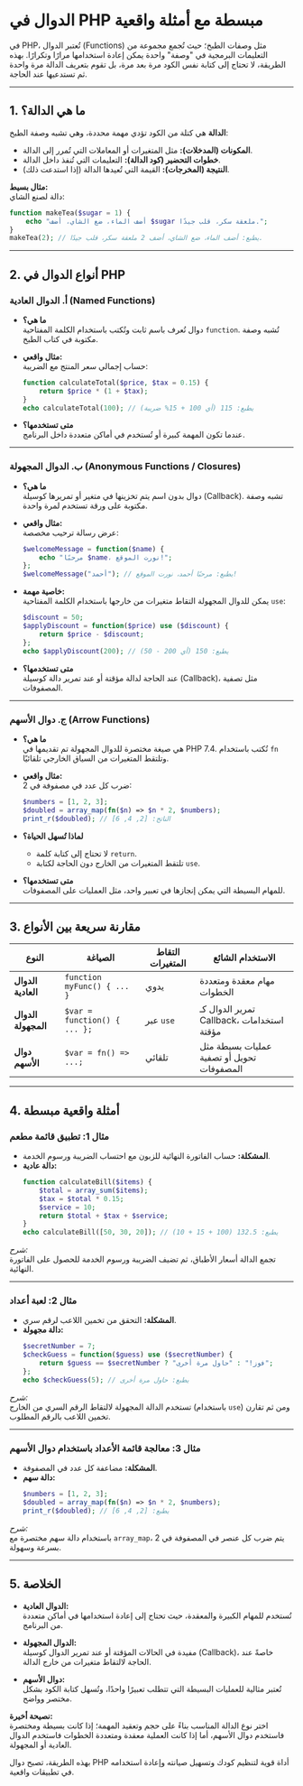 # الدوال في PHP مبسطة مع أمثلة واقعية

في PHP، تُعتبر الدوال (Functions) مثل وصفات الطبخ؛ حيث تُجمع مجموعة من التعليمات البرمجية في "وصفة" واحدة يمكن إعادة استخدامها مرارًا وتكرارًا. بهذه الطريقة، لا تحتاج إلى كتابة نفس الكود مرة بعد مرة، بل تقوم بتعريف الدالة مرة واحدة ثم تستدعيها عند الحاجة.

---

## 1. ما هي الدالة؟

**الدالة** هي كتلة من الكود تؤدي مهمة محددة، وهي تشبه وصفة الطبخ:
- **المكونات (المدخلات):** مثل المتغيرات أو المعاملات التي تُمرر إلى الدالة.
- **خطوات التحضير (كود الدالة):** التعليمات التي تُنفذ داخل الدالة.
- **النتيجة (المخرجات):** القيمة التي تُعيدها الدالة (إذا استدعت ذلك).

**مثال بسيط:**  
دالة لصنع الشاي:
```php
function makeTea($sugar = 1) {
    echo "أضف الماء، ضع الشاي، أضف $sugar ملعقة سكر، قلب جيدًا.";
}
makeTea(2); // يطبع: أضف الماء، ضع الشاي، أضف 2 ملعقة سكر، قلب جيدًا.
```

---

## 2. أنواع الدوال في PHP

### أ. الدوال العادية (Named Functions)
- **ما هي؟**  
  دوال تُعرف باسم ثابت وتُكتب باستخدام الكلمة المفتاحية `function`. تُشبه وصفة مكتوبة في كتاب الطبخ.
  
- **مثال واقعي:**  
  حساب إجمالي سعر المنتج مع الضريبة:
  ```php
  function calculateTotal($price, $tax = 0.15) {
      return $price * (1 + $tax);
  }
  echo calculateTotal(100); // يطبع: 115 (أي 100 + 15% ضريبة)
  ```

- **متى تستخدمها؟**  
  عندما تكون المهمة كبيرة أو تُستخدم في أماكن متعددة داخل البرنامج.

---

### ب. الدوال المجهولة (Anonymous Functions / Closures)
- **ما هي؟**  
  دوال بدون اسم يتم تخزينها في متغير أو تمريرها كوسيلة (Callback). تشبه وصفة مكتوبة على ورقة تستخدم لمرة واحدة.
  
- **مثال واقعي:**  
  عرض رسالة ترحيب مخصصة:
  ```php
  $welcomeMessage = function($name) {
      echo "مرحبًا $name، نورت الموقع!";
  };
  $welcomeMessage("أحمد"); // يطبع: مرحبًا أحمد، نورت الموقع!
  ```

- **خاصية مهمة:**  
  يمكن للدوال المجهولة التقاط متغيرات من خارجها باستخدام الكلمة المفتاحية `use`:
  ```php
  $discount = 50;
  $applyDiscount = function($price) use ($discount) {
      return $price - $discount;
  };
  echo $applyDiscount(200); // يطبع: 150 (أي 200 - 50)
  ```

- **متى تستخدمها؟**  
  عند الحاجة لدالة مؤقتة أو عند تمرير دالة كوسيلة (Callback)، مثل تصفية المصفوفات.

---

### ج. دوال الأسهم (Arrow Functions)
- **ما هي؟**  
  هي صيغة مختصرة للدوال المجهولة تم تقديمها في PHP 7.4. تُكتب باستخدام `fn` وتلتقط المتغيرات من السياق الخارجي تلقائيًا.
  
- **مثال واقعي:**  
  ضرب كل عدد في مصفوفة في 2:
  ```php
  $numbers = [1, 2, 3];
  $doubled = array_map(fn($n) => $n * 2, $numbers);
  print_r($doubled); // الناتج: [2, 4, 6]
  ```

- **لماذا تُسهل الحياة؟**  
  - لا تحتاج إلى كتابة كلمة `return`.
  - تلتقط المتغيرات من الخارج دون الحاجة لكتابة `use`.

- **متى تستخدمها؟**  
  للمهام البسيطة التي يمكن إنجازها في تعبير واحد، مثل العمليات على المصفوفات.

---

## 3. مقارنة سريعة بين الأنواع

| النوع               | الصياغة                         | التقاط المتغيرات | الاستخدام الشائع                          |
|---------------------|--------------------------------|------------------|-------------------------------------------|
| **الدوال العادية**   | `function myFunc() { ... }`     | يدوي             | مهام معقدة ومتعددة الخطوات                |
| **الدوال المجهولة**  | `$var = function() { ... };`    | عبر `use`        | تمرير الدوال كـ Callback، استخدامات مؤقتة  |
| **دوال الأسهم**     | `$var = fn() => ...;`           | تلقائي           | عمليات بسيطة مثل تحويل أو تصفية المصفوفات   |

---

## 4. أمثلة واقعية مبسطة

### مثال 1: تطبيق قائمة مطعم
- **المشكلة:** حساب الفاتورة النهائية للزبون مع احتساب الضريبة ورسوم الخدمة.
- **دالة عادية:**
  ```php
  function calculateBill($items) {
      $total = array_sum($items);
      $tax = $total * 0.15;
      $service = 10;
      return $total + $tax + $service;
  }
  echo calculateBill([50, 30, 20]); // يطبع: 132.5 (100 + 15 + 10)
  ```
*شرح:*  
تجمع الدالة أسعار الأطباق، ثم تضيف الضريبة ورسوم الخدمة للحصول على الفاتورة النهائية.

---

### مثال 2: لعبة أعداد
- **المشكلة:** التحقق من تخمين اللاعب لرقم سري.
- **دالة مجهولة:**
  ```php
  $secretNumber = 7;
  $checkGuess = function($guess) use ($secretNumber) {
      return $guess == $secretNumber ? "فوز!" : "حاول مرة أخرى";
  };
  echo $checkGuess(5); // يطبع: حاول مرة أخرى
  ```
*شرح:*  
تستخدم الدالة المجهولة لالتقاط الرقم السري من الخارج (باستخدام `use`) ومن ثم تقارن تخمين اللاعب بالرقم المطلوب.

---

### مثال 3: معالجة قائمة الأعداد باستخدام دوال الأسهم
- **المشكلة:** مضاعفة كل عدد في المصفوفة.
- **دالة سهم:**
  ```php
  $numbers = [1, 2, 3];
  $doubled = array_map(fn($n) => $n * 2, $numbers);
  print_r($doubled); // يطبع: [2, 4, 6]
  ```
*شرح:*  
باستخدام دالة سهم مختصرة مع `array_map`، يتم ضرب كل عنصر في المصفوفة في 2 بسرعة وسهولة.

---

## 5. الخلاصة

- **الدوال العادية:**  
  تُستخدم للمهام الكبيرة والمعقدة، حيث تحتاج إلى إعادة استخدامها في أماكن متعددة من البرنامج.

- **الدوال المجهولة:**  
  مفيدة في الحالات المؤقتة أو عند تمرير الدوال كوسيلة (Callback)، خاصةً عند الحاجة لالتقاط متغيرات من خارج الدالة.

- **دوال الأسهم:**  
  تُعتبر مثالية للعمليات البسيطة التي تتطلب تعبيرًا واحدًا، وتُسهل كتابة الكود بشكل مختصر وواضح.

**نصيحة أخيرة:**  
اختر نوع الدالة المناسب بناءً على حجم وتعقيد المهمة؛ إذا كانت بسيطة ومختصرة فاستخدم دوال الأسهم، أما إذا كانت العملية معقدة ومتعددة الخطوات فاستخدم الدوال العادية أو المجهولة.

بهذه الطريقة، تصبح دوال PHP أداة قوية لتنظيم كودك وتسهيل صيانته وإعادة استخدامه في تطبيقات واقعية.

